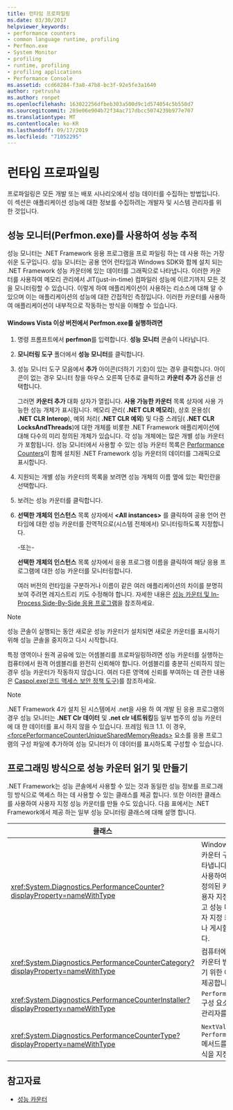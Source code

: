 ```yaml
---
title: 런타임 프로파일링
ms.date: 03/30/2017
helpviewer_keywords:
- performance counters
- common language runtime, profiling
- Perfmon.exe
- System Monitor
- profiling
- runtime, profiling
- profiling applications
- Performance Console
ms.assetid: ccd68284-f3a8-47b8-bc3f-92e5fe3a1640
author: rpetrusha
ms.author: ronpet
ms.openlocfilehash: 163022256dfbeb303a500d9c1d574054c5b550d7
ms.sourcegitcommit: 289e06e904b72f34ac717dbcc5074239b977e707
ms.translationtype: MT
ms.contentlocale: ko-KR
ms.lasthandoff: 09/17/2019
ms.locfileid: "71052295"
---
```

# <a name="runtime-profiling"></a>런타임 프로파일링
프로파일링은 모든 개발 또는 배포 시나리오에서 성능 데이터를 수집하는 방법입니다. 이 섹션은 애플리케이션 성능에 대한 정보를 수집하려는 개발자 및 시스템 관리자를 위한 것입니다.  
  
## <a name="tracking-performance-using-the-performance-monitor-perfmonexe"></a>성능 모니터(Perfmon.exe)를 사용하여 성능 추적  
 성능 모니터는 .NET Framework 응용 프로그램을 프로 파일링 하는 데 사용 하는 가장 쉬운 도구입니다. 성능 모니터는 공용 언어 런타임과 Windows SDK와 함께 설치 되는 .NET Framework 성능 카운터에 있는 데이터를 그래픽으로 나타냅니다. 이러한 카운터를 사용하여 메모리 관리에서 JIT(just-in-time) 컴파일러 성능에 이르기까지 모든 것을 모니터링할 수 있습니다. 이렇게 하여 애플리케이션이 사용하는 리소스에 대해 알 수 있으며 이는 애플리케이션의 성능에 대한 간접적인 측정입니다. 이러한 카운터를 사용하여 애플리케이션이 내부적으로 작동하는 방식을 이해할 수 있습니다.  
  
#### <a name="to-run-perfmonexe-on-windows-vista-and-later-versions"></a>Windows Vista 이상 버전에서 Perfmon.exe를 실행하려면  
  
1. 명령 프롬프트에서 **perfmon**를 입력합니다. **성능 모니터** 콘솔이 나타납니다.  
  
2. **모니터링 도구** 폴더에서 **성능 모니터**를 클릭합니다.  
  
3. 성능 모니터 도구 모음에서 **추가** 아이콘(더하기 기호)이 있는 경우 클릭합니다. 아이콘이 없는 경우 모니터 창을 마우스 오른쪽 단추로 클릭하고 **카운터 추가** 옵션을 선택합니다.  
  
     그러면 **카운터 추가** 대화 상자가 열립니다. **사용 가능한 카운터** 목록 상자에 사용 가능한 성능 개체가 표시됩니다. 메모리 관리( **.NET CLR 메모리**), 상호 운용성( **.NET CLR Interop**), 예외 처리( **.NET CLR 예외**) 및 다중 스레딩( **.NET CLR LocksAndThreads**)에 대한 개체를 비롯한 .NET Framework 애플리케이션에 대해 다수의 미리 정의된 개체가 있습니다. 각 성능 개체에는 많은 개별 성능 카운터가 포함됩니다. 성능 모니터에서 사용할 수 있는 성능 카운터 목록은 [Performance Counters](performance-counters.md)이 함께 설치된 .NET Framework 성능 카운터의 데이터를 그래픽으로 표시합니다.  
  
4. 지원되는 개별 성능 카운터의 목록을 보려면 성능 개체의 이름 옆에 있는 확인란을 선택합니다.  
  
5. 보려는 성능 카운터를 클릭합니다.  
  
6. **선택한 개체의 인스턴스** 목록 상자에서 **\<All instances>** 를 클릭하여 공용 언어 런타임에 대한 성능 카운터를 전역적으로(시스템 전체에서) 모니터링하도록 지정합니다.  
  
     -또는-  
  
     **선택한 개체의 인스턴스** 목록 상자에서 응용 프로그램 이름을 클릭하여 해당 응용 프로그램에 대한 성능 카운터를 모니터링합니다.  
  
     여러 버전의 런타임을 구분하거나 이름이 같은 여러 애플리케이션의 차이를 분명히 보여 주려면 레지스트리 키도 수정해야 합니다. 자세한 내용은 [성능 카운터 및 In-Process Side-By-Side 응용 프로그램](performance-counters-and-in-process-side-by-side-applications.md)을 참조하세요.  
  
> [!NOTE]
> 성능 콘솔이 실행되는 동안 새로운 성능 카운터가 설치되면 새로운 카운터를 표시하기 위해 성능 콘솔을 중지하고 다시 시작합니다.  
  
 특정 영역이나 원격 공유에 있는 어셈블리를 프로파일링하려면 성능 카운터를 실행하는 컴퓨터에서 원격 어셈블리를 완전히 신뢰해야 합니다. 어셈블리를 충분히 신뢰하지 않는 경우 성능 카운터가 작동하지 않습니다. 여러 다른 영역에 신뢰를 부여하는 데 관한 내용은 [Caspol.exe(코드 액세스 보안 정책 도구)](../tools/caspol-exe-code-access-security-policy-tool.md)를 참조하세요.  
  
> [!NOTE]
> .NET Framework 4가 설치 된 시스템에서 .net을 사용 하 여 개발 된 응용 프로그램의 경우 성능 모니터는 **.NET Clr 데이터** 및 **.net clr 네트워킹**등 일부 범주의 성능 카운터에 대 한 데이터를 표시 하지 않을 수 있습니다. 프레임 워크 1.1. 이 경우, [\<forcePerformanceCounterUniqueSharedMemoryReads>](../configure-apps/file-schema/runtime/forceperformancecounteruniquesharedmemoryreads-element.md) 요소를 응용 프로그램의 구성 파일에 추가하여 성능 모니터가 이 데이터를 표시하도록 구성할 수 있습니다.  
  
## <a name="reading-and-creating-performance-counters-programmatically"></a>프로그래밍 방식으로 성능 카운터 읽기 및 만들기  
 .NET Framework는 성능 콘솔에서 사용할 수 있는 것과 동일한 성능 정보를 프로그래밍 방식으로 액세스 하는 데 사용할 수 있는 클래스를 제공 합니다. 또한 이러한 클래스를 사용하여 사용자 지정 성능 카운터를 만들 수도 있습니다. 다음 표에서는 .NET Framework에서 제공 하는 일부 성능 모니터링 클래스에 대해 설명 합니다.  
  
|클래스|설명|  
|-----------|-----------------|  
|<xref:System.Diagnostics.PerformanceCounter?displayProperty=nameWithType>|Windows NT 성능 카운터 구성 요소를 나타냅니다. 이 클래스를 사용하여 기존의 미리 정의된 카운터 또는 사용자 지정 카운터를 읽고 성능 데이터를 사용자 지정 카운터에 쓰거나 게시할 수 있습니다.|  
|<xref:System.Diagnostics.PerformanceCounterCategory?displayProperty=nameWithType>|컴퓨터에서 카운터 및 카운터 범주를 조작하기 위한 여러 메서드를 제공합니다.|  
|<xref:System.Diagnostics.PerformanceCounterInstaller?displayProperty=nameWithType>|`PerformanceCounter` 구성 요소에 대해 설치 관리자를 지정합니다.|  
|<xref:System.Diagnostics.PerformanceCounterType?displayProperty=nameWithType>|`NextValue` 에 대한 `PerformanceCounter`메서드를 계산하는 수식을 지정합니다.|  
  
## <a name="see-also"></a>참고자료

- [성능 카운터](performance-counters.md)
